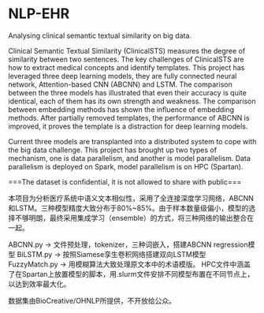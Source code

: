 # NLP-EHR
Analysing clinical semantic textual similarity on big data. 

Clinical Semantic Textual Similarity (ClinicalSTS) measures the degree of similarity between two sentences. The key challenges of ClinicalSTS are how to extract medical concepts and identify templates. This project has leveraged three deep learning models, they are fully connected neural network, Attention-based CNN (ABCNN) and LSTM. The comparison between the three models has illustrated that even their accuracy is quite identical, each of them has its own strength and weakness. The comparison between embedding methods has shown the influence of embedding methods. After partially removed templates, the performance of ABCNN is improved, it proves the template is a distraction for deep learning models. 

Current three models are transplanted into a distributed system to cope with the big data challenge. This project has brought up two types of mechanism, one is data parallelism, and another is model parallelism. Data parallelism is deployed on Spark, model parallelism is on HPC (Spartan). 

===The dataset is confidential, it is not allowed to share with public===


本项目为分析医疗系统中语义文本相似性，采用了全连接深度学习网络，ABCNN和LSTM。三种模型精度大致分布于80%~85%。由于样本数量级偏小，模型的选择不够明朗，最终采用集成学习（ensemble）的方式，将三种网络的输出整合在一起。


ABCNN.py -> 文件预处理，tokenizer，三种词嵌入，搭建ABCNN regression模型
BiLSTM.py -> 按照Siamese孪生卷积网络搭建双向LSTM模型
FuzzyMatch.py -> 用模糊算法大致处理原文本中的术语模版。
HPC文件中涵盖了在Spartan上放置模型的脚本，用.slurm文件安排不同模型布置在不同节点上，以达到效率最大化。


数据集由BioCreative/OHNLP所提供，不开放给公众。
